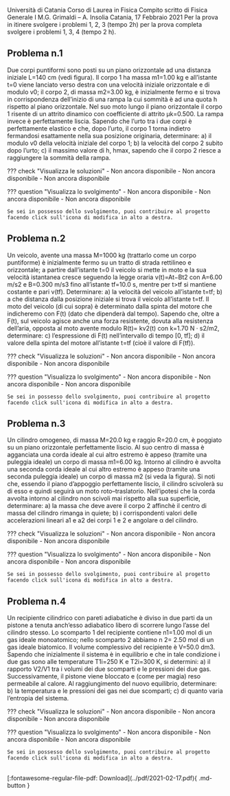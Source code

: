 Università di Catania
Corso di Laurea in Fisica
Compito scritto di Fisica Generale I
M.G. Grimaldi – A. Insolia
Catania, 17 Febbraio 2021
Per la prova in itinere svolgere i problemi 1, 2, 3 (tempo 2h)
per la prova completa svolgere i problemi 1, 3, 4 (tempo 2 h).

## Problema n.1
Due corpi puntiformi sono posti su un piano orizzontale ad una distanza iniziale L=140 cm (vedi
figura). Il corpo 1 ha massa m1=1.00 kg e all’istante t=0 viene lanciato verso destra con una
velocità iniziale orizzontale e di modulo v0; il corpo 2, di massa m2=3.00 kg, è inizialmente fermo e
si trova in corrispondenza dell’inizio di una rampa la cui sommità è ad una quota h rispetto al
piano orizzontale. Nel suo moto lungo il piano orizzontale il corpo 1 risente di un attrito dinamico
con coefficiente di attrito μk=0.500. La rampa invece è perfettamente liscia. Sapendo che l’urto tra
i due corpi è perfettamente elastico e che, dopo l’urto, il corpo 1 torna indietro fermandosi
esattamente nella sua posizione originaria, determinare:
a) il modulo v0 della velocità iniziale del corpo 1;
b) la velocità del corpo 2 subito dopo l’urto;
c) il massimo valore di h, hmax, sapendo che il corpo 2 riesce a raggiungere la sommità della rampa.

??? check "Visualizza le soluzioni"
    - Non ancora disponibile
    - Non ancora disponibile
    - Non ancora disponibile

??? question "Visualizza lo svolgimento"
    - Non ancora disponibile
    - Non ancora disponibile
    - Non ancora disponibile
    
    Se sei in possesso dello svolgimento, puoi contribuire al progetto facendo click sull'icona di modifica in alto a destra.

## Problema n.2
Un veicolo, avente una massa M=1000 kg (trattarlo come un corpo puntiforme) è inizialmente
fermo su un tratto di strada rettilineo e orizzontale; a partire dall’istante t=0 il veicolo si mette in
moto e la sua velocità istantanea cresce seguendo la legge oraria v(t)=At−Bt2 con A=6.00 m/s2 e
B=0.300 m/s3 fino all’istante tf=10.0 s, mentre per t>tf si mantiene costante e pari v(tf).
Determinare:
a) la velocità del veicolo all’istante t=tf;
b) a che distanza dalla posizione iniziale si trova il veicolo all’istante t=tf.
Il moto del veicolo (di cui sopra) è determinato dalla spinta del motore che indicheremo con F(t)
(dato che dipenderà dal tempo). Sapendo che, oltre a F(t), sul veicolo agisce anche una forza
resistente, dovuta alla resistenza dell’aria, opposta al moto avente modulo R(t)= kv2(t) con k=1.70
N · s2/m2, determinare:
c) l’espressione di F(t) nell’intervallo di tempo [0, tf];
d) il valore della spinta del motore all’istante t=tf (cioè il valore di F(tf)).

??? check "Visualizza le soluzioni"
    - Non ancora disponibile
    - Non ancora disponibile
    - Non ancora disponibile

??? question "Visualizza lo svolgimento"
    - Non ancora disponibile
    - Non ancora disponibile
    - Non ancora disponibile
    
    Se sei in possesso dello svolgimento, puoi contribuire al progetto facendo click sull'icona di modifica in alto a destra.

## Problema n.3
Un cilindro omogeneo, di massa M=20.0 kg e raggio R=20.0 cm, è poggiato su un piano orizzontale
perfettamente liscio. Al suo centro di massa è agganciata una corda ideale al cui altro estremo è
appeso (tramite una puleggia ideale) un corpo di massa m1=6.00 kg. Intorno al cilindro è avvolta
una seconda corda ideale al cui altro estremo è appeso (tramite una seconda puleggia ideale) un
corpo di massa m2 (si veda la figura). Si noti che, essendo il piano d’appoggio perfettamente liscio,
il cilindro scivolerà su di esso e quindi seguirà un moto roto–traslatorio. Nell’ipotesi che la corda
avvolta intorno al cilindro non scivoli mai rispetto alla sua superficie, determinare:
a) la massa che deve avere il corpo 2 affinchè il centro di massa del cilindro rimanga in quiete;
b) i corrispondenti valori delle accelerazioni lineari a1 e a2 dei corpi 1 e 2 e angolare α del cilindro.

??? check "Visualizza le soluzioni"
    - Non ancora disponibile
    - Non ancora disponibile
    - Non ancora disponibile

??? question "Visualizza lo svolgimento"
    - Non ancora disponibile
    - Non ancora disponibile
    - Non ancora disponibile
    
    Se sei in possesso dello svolgimento, puoi contribuire al progetto facendo click sull'icona di modifica in alto a destra.

## Problema n.4
Un recipiente cilindrico con pareti adiabatiche è diviso in due parti da un pistone a tenuta
anch’esso adiabatico libero di scorrere lungo l’asse del cilindro stesso. Lo scomparto 1 del
recipiente contiene n1=1.00 mol di un gas ideale monoatomico; nello scomparto 2 abbiamo n 2=
2.50 mol di un gas ideale biatomico. Il volume complessivo del recipiente è V=50.0 dm3. Sapendo
che inizialmente il sistema è in equilibrio e che in tale condizione i due gas sono alle temperature
T1i=250 K e T2i=300 K, si determini:
a) il rapporto V2/V1 tra i volumi dei due scomparti e le pressioni dei due gas.
Successivamente, il pistone viene bloccato e (come per magia) reso permeabile al calore. Al
raggiungimento del nuovo equilibrio, determinare:
b) la temperatura e le pressioni dei gas nei due scomparti;
c) di quanto varia l’entropia del sistema.

??? check "Visualizza le soluzioni"
    - Non ancora disponibile
    - Non ancora disponibile
    - Non ancora disponibile

??? question "Visualizza lo svolgimento"
    - Non ancora disponibile
    - Non ancora disponibile
    - Non ancora disponibile
    
    Se sei in possesso dello svolgimento, puoi contribuire al progetto facendo click sull'icona di modifica in alto a destra.

<br>
[:fontawesome-regular-file-pdf: Download](../pdf/2021-02-17.pdf){ .md-button }